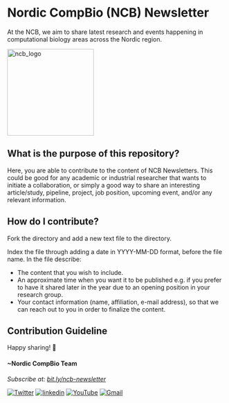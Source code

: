 # Nordic CompBio (NCB) Newsletter

At the NCB, we aim to share latest research and events happening in computational biology areas across the Nordic region.

<img width="200" alt="ncb_logo" src="https://user-images.githubusercontent.com/6730853/139441283-ae67512d-d219-4f4f-ba12-8b0c408c71e5.png">

## What is the purpose of this repository? 
Here, you are able to contribute to the content of NCB Newsletters. 
This could be good for any academic or industrial researcher that wants to initiate a collaboration, 
or simply a good way to share an interesting article/study, pipeline, project, job position, upcoming event, and/or any relevant information.

## How do I contribute?
Fork the directory and add a new text file to the directory. 

Index the file through adding a date in YYYY-MM-DD format, before the file name. 
In the file describe: 
* The content that you wish to include.
* An approximate time when you want it to be published e.g. if you prefer to have it shared later in the year due to an opening position in your research group.
* Your contact information (name, affiliation, e-mail address), so that we can reach out to you in order to finalize the content.

<!--- If you wish to use a template, please fork the repo and fill out the template document--->

## Contribution Guideline

Happy sharing! 🦖

#### ~Nordic CompBio Team
*Subscribe at: [bit.ly/ncb-newsletter](https://bit.ly/ncb-newsletter)*<br>
<p align="left">
  <a href="https://twitter.com/NordicCompBio"><img src="https://img.icons8.com/color/50/000000/twitter-squared.png" alt="Twitter"/></a>
  <a href="https://www.linkedin.com/company/nordic-compbio/"><img src="https://img.icons8.com/color/50/000000/linkedin.png" alt="linkedin"/></a>
  <a href="https://www.youtube.com/channel/UCy94PIIziV318QL1bF7Z8TA"><img src="https://img.icons8.com/color/50/000000/youtube.png" alt="YouTube"/></a>
  <a href="mailto:nordic.compbio@gmail.com"><img src="https://img.icons8.com/color/50/000000/gmail.png" alt="Gmail"/></a>
</p>
